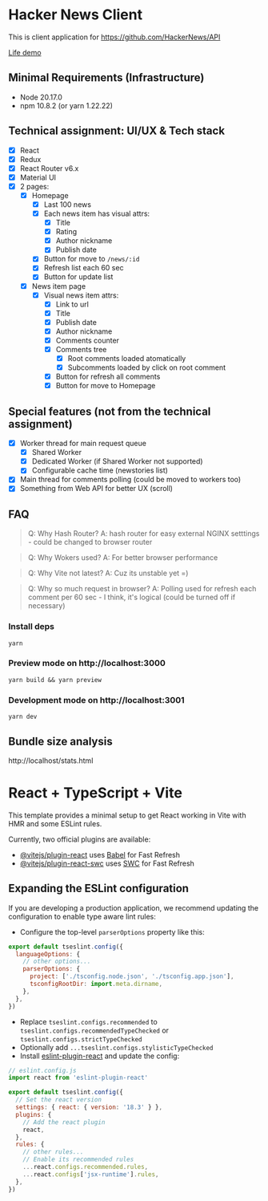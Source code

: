 # Hacker News Client

This is client application for https://github.com/HackerNews/API

[Life demo](https://pravosleva.pro/dist.hacker-news-2024/)

## Minimal Requirements (Infrastructure)
- Node 20.17.0
- npm 10.8.2 (or yarn 1.22.22)

## Technical assignment: UI/UX & Tech stack
- [x] React
- [x] Redux
- [x] React Router v6.x
- [x] Material UI
- [x] 2 pages:
  - [x] Homepage
    - [x] Last 100 news
    - [x] Each news item has visual attrs:
      - [x] Title
      - [x] Rating
      - [x] Author nickname
      - [x] Publish date
    - [x] Button for move to `/news/:id`
    - [x] Refresh list each 60 sec
    - [x] Button for update list
  - [x] News item page
    - [x] Visual news item attrs:
      - [x] Link to url
      - [x] Title
      - [x] Publish date
      - [x] Author nickname
      - [x] Comments counter
      - [x] Comments tree
        - [x] Root comments loaded atomatically
        - [x] Subcomments loaded by click on root comment
      - [x] Button for refresh all comments
      - [x] Button for move to Homepage

## Special features (not from the technical assignment)
- [x] Worker thread for main request queue
  - [x] Shared Worker
  - [x] Dedicated Worker (if Shared Worker not supported)
  - [x] Configurable cache time (newstories list)
- [x] Main thread for comments polling (could be moved to workers too)
- [x] Something from Web API for better UX (scroll)

## FAQ
> Q: Why Hash Router?
> A: hash router for easy external NGINX setttings - could be changed to browser router

> Q: Why Wokers used?
> A: For better browser performance

> Q: Why Vite not latest?
> A: Cuz its unstable yet =)

> Q: Why so much request in browser?
> A: Polling used for refresh each comment per 60 sec - I think, it's logical (could be turned off if necessary)

### Install deps
```shell
yarn
```

### Preview mode on http://localhost:3000
```shell
yarn build && yarn preview
```

### Development mode on http://localhost:3001
```shell
yarn dev
```

## Bundle size analysis
http://localhost/stats.html

# React + TypeScript + Vite

This template provides a minimal setup to get React working in Vite with HMR and some ESLint rules.

Currently, two official plugins are available:

- [@vitejs/plugin-react](https://github.com/vitejs/vite-plugin-react/blob/main/packages/plugin-react/README.md) uses [Babel](https://babeljs.io/) for Fast Refresh
- [@vitejs/plugin-react-swc](https://github.com/vitejs/vite-plugin-react-swc) uses [SWC](https://swc.rs/) for Fast Refresh

## Expanding the ESLint configuration

If you are developing a production application, we recommend updating the configuration to enable type aware lint rules:

- Configure the top-level `parserOptions` property like this:

```js
export default tseslint.config({
  languageOptions: {
    // other options...
    parserOptions: {
      project: ['./tsconfig.node.json', './tsconfig.app.json'],
      tsconfigRootDir: import.meta.dirname,
    },
  },
})
```

- Replace `tseslint.configs.recommended` to `tseslint.configs.recommendedTypeChecked` or `tseslint.configs.strictTypeChecked`
- Optionally add `...tseslint.configs.stylisticTypeChecked`
- Install [eslint-plugin-react](https://github.com/jsx-eslint/eslint-plugin-react) and update the config:

```js
// eslint.config.js
import react from 'eslint-plugin-react'

export default tseslint.config({
  // Set the react version
  settings: { react: { version: '18.3' } },
  plugins: {
    // Add the react plugin
    react,
  },
  rules: {
    // other rules...
    // Enable its recommended rules
    ...react.configs.recommended.rules,
    ...react.configs['jsx-runtime'].rules,
  },
})
```
